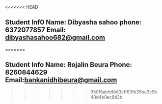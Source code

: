 <<<<<<< HEAD

## Student Inf0 Name: Dibyasha sahoo  phone: 6372077857 Email: dibyashasahoo682@gmail.com
=======
## Student Info Name: Rojalin Beura Phone: 8260844629 Email:bankanidhibeura@gmail.com
>>>>>>> 950f5abfdfb83cff83fb35be3c9b48d4b0ec8d3b
